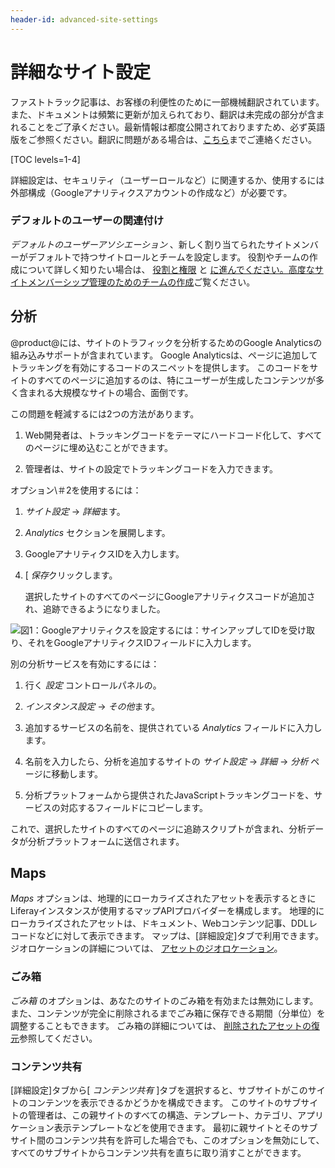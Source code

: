 ```yaml
---
header-id: advanced-site-settings
---
```


# 詳細なサイト設定

<p class="alert alert-info"><span class="wysiwyg-color-blue120">ファストトラック記事は、お客様の利便性のために一部機械翻訳されています。また、ドキュメントは頻繁に更新が加えられており、翻訳は未完成の部分が含まれることをご了承ください。最新情報は都度公開されておりますため、必ず英語版をご参照ください。翻訳に問題がある場合は、<a href="mailto:support-content-jp@liferay.com">こちら</a>までご連絡ください。</span></p>

[TOC levels=1-4]

詳細設定は、セキュリティ（ユーザーロールなど）に関連するか、使用するには外部構成（Googleアナリティクスアカウントの作成など）が必要です。

### デフォルトのユーザーの関連付け

*デフォルトのユーザーアソシエーション* 、新しく割り当てられたサイトメンバーがデフォルトで持つサイトロールとチームを設定します。 役割やチームの作成について詳しく知りたい場合は、 [役割と権限](/docs/7-1/user/-/knowledge_base/u/roles-and-permissions) と [に進んでください。高度なサイトメンバーシップ管理のためのチームの作成](/docs/7-1/user/-/knowledge_base/u/creating-teams-for-advanced-site-membership-management)ご覧ください。

## 分析

@product@には、サイトのトラフィックを分析するためのGoogle Analyticsの組み込みサポートが含まれています。 Google Analyticsは、ページに追加してトラッキングを有効にするコードのスニペットを提供します。 このコードをサイトのすべてのページに追加するのは、特にユーザーが生成したコンテンツが多く含まれる大規模なサイトの場合、面倒です。

この問題を軽減するには2つの方法があります。

1.  Web開発者は、トラッキングコードをテーマにハードコード化して、すべてのページに埋め込むことができます。

2.  管理者は、サイトの設定でトラッキングコードを入力できます。

オプション\＃2を使用するには：

1.  *サイト設定* → *詳細*ます。

2.  *Analytics* セクションを展開します。

3.  GoogleアナリティクスIDを入力します。

4.  [ *保存*クリックします。

    選択したサイトのすべてのページにGoogleアナリティクスコードが追加され、追跡できるようになりました。

![図1：Googleアナリティクスを設定するには：サインアップしてIDを受け取り、それをGoogleアナリティクスIDフィールドに入力します。](../../../../images/maintaining-google-analytics.png)

別の分析サービスを有効にするには：

1.  行く *設定* コントロールパネルの。

2.  *インスタンス設定* → *その他*ます。

3.  追加するサービスの名前を、提供されている *Analytics* フィールドに入力します。

4.  名前を入力したら、分析を追加するサイトの *サイト設定* → *詳細* → *分析* ページに移動します。

5.  分析プラットフォームから提供されたJavaScriptトラッキングコードを、サービスの対応するフィールドにコピーします。

これで、選択したサイトのすべてのページに追跡スクリプトが含まれ、分析データが分析プラットフォームに送信されます。

## Maps

*Maps* オプションは、地理的にローカライズされたアセットを表示するときにLiferayインスタンスが使用するマップAPIプロバイダーを構成します。 地理的にローカライズされたアセットは、ドキュメント、Webコンテンツ記事、DDLレコードなどに対して表示できます。 マップは、[詳細設定]タブで利用できます。 ジオロケーションの詳細については、 [アセットのジオロケーション](/docs/7-1/user/-/knowledge_base/u/geolocating-assets)。

### ごみ箱

*ごみ箱* のオプションは、あなたのサイトのごみ箱を有効または無効にします。 また、コンテンツが完全に削除されるまでごみ箱に保存できる期間（分単位）を調整することもできます。 ごみ箱の詳細については、 [削除されたアセットの復元](/docs/7-1/user/-/knowledge_base/u/restoring-deleted-assets)参照してください。

### コンテンツ共有

[詳細設定]タブから[ *コンテンツ共有* ]タブを選択すると、サブサイトがこのサイトのコンテンツを表示できるかどうかを構成できます。 このサイトのサブサイトの管理者は、この親サイトのすべての構造、テンプレート、カテゴリ、アプリケーション表示テンプレートなどを使用できます。 最初に親サイトとそのサブサイト間のコンテンツ共有を許可した場合でも、このオプションを無効にして、すべてのサブサイトからコンテンツ共有を直ちに取り消すことができます。
